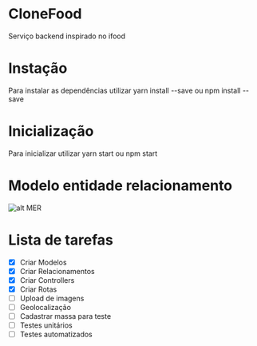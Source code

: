 # CloneFood
Serviço backend inspirado no ifood

# Instação

Para instalar as dependências utilizar yarn install --save ou npm install --save

# Inicialização

Para inicializar utilizar yarn start ou npm start

# Modelo entidade relacionamento
![alt MER](https://i.ibb.co/Ky2LpSQ/db.png)

# Lista de tarefas

- [x] Criar Modelos
- [x] Criar Relacionamentos
- [x] Criar Controllers
- [x] Criar Rotas
- [ ] Upload de imagens
- [ ] Geolocalização
- [ ] Cadastrar massa para teste
- [ ] Testes unitários
- [ ] Testes automatizados